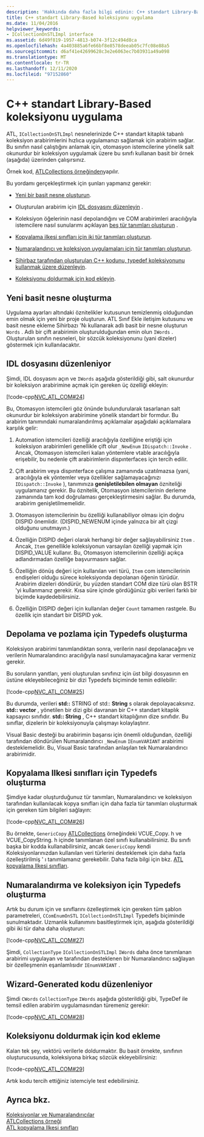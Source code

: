 ```yaml
---
description: 'Hakkında daha fazla bilgi edinin: C++ standart Library-Based koleksiyonu uygulama'
title: C++ standart Library-Based koleksiyonu uygulama
ms.date: 11/04/2016
helpviewer_keywords:
- ICollectionOnSTLImpl interface
ms.assetid: 6d49f819-1957-4813-b074-3f12c494d8ca
ms.openlocfilehash: 4a403885a6fe66bf8e8578deeab05c7fc08e88a5
ms.sourcegitcommit: d6af41e42699628c3e2e6063ec7b03931a49a098
ms.translationtype: MT
ms.contentlocale: tr-TR
ms.lasthandoff: 12/11/2020
ms.locfileid: "97152860"
---
```

# <a name="implementing-a-c-standard-library-based-collection"></a>C++ standart Library-Based koleksiyonu uygulama

ATL, `ICollectionOnSTLImpl` nesnelerinizde C++ standart kitaplık tabanlı koleksiyon arabirimlerini hızlıca uygulamanızı sağlamak için arabirim sağlar. Bu sınıfın nasıl çalıştığını anlamak için, otomasyon istemcilerine yönelik salt okunurdur bir koleksiyon uygulamak üzere bu sınıfı kullanan basit bir örnek (aşağıda) üzerinden çalışırsınız.

Örnek kod, [ATLCollections örneğinden](../overview/visual-cpp-samples.md)yapılır.

Bu yordamı gerçekleştirmek için şunları yapmanız gerekir:

- [Yeni bir basit nesne oluşturun](#vccongenerating_an_object).

- Oluşturulan arabirim için [IDL dosyasını düzenleyin](#vcconedit_the_idl) .

- Koleksiyon öğelerinin nasıl depolandığını ve COM arabirimleri aracılığıyla istemcilere nasıl sunularımı açıklayan [beş tür tanımları oluşturun](#vcconstorage_and_exposure_typedefs) .

- [Kopyalama ilkesi sınıfları için iki tür tanımları oluşturun](#vcconcopy_classes).

- [Numaralandırıcı ve koleksiyon uygulamaları için tür tanımları oluşturun](#vcconenumeration_and_collection).

- [Sihirbaz tarafından oluşturulan C++ kodunu, typedef koleksiyonunu kullanmak üzere düzenleyin](#vcconedit_the_generated_code).

- [Koleksiyonu doldurmak için kod ekleyin](#vcconpopulate_the_collection).

## <a name="generating-a-new-simple-object"></a><a name="vccongenerating_an_object"></a> Yeni basit nesne oluşturma

Uygulama ayarları altındaki öznitelikler kutusunun temizlenmiş olduğundan emin olmak için yeni bir proje oluşturun. ATL Sınıf Ekle iletişim kutusunu ve basit nesne ekleme Sihirbazı 'Nı kullanarak adlı basit bir nesne oluşturun `Words` . Adlı bir çift arabirimin oluşturulduğundan emin olun `IWords` . Oluşturulan sınıfın nesneleri, bir sözcük koleksiyonunu (yani dizeler) göstermek için kullanılacaktır.

## <a name="editing-the-idl-file"></a><a name="vcconedit_the_idl"></a> IDL dosyasını düzenleniyor

Şimdi, IDL dosyasını açın ve `IWords` aşağıda gösterildiği gibi, salt okunurdur bir koleksiyon arabirimine açmak için gereken üç özelliği ekleyin:

[!code-cpp[NVC_ATL_COM#24](../atl/codesnippet/cpp/implementing-an-stl-based-collection_1.idl)]

Bu, Otomasyon istemcileri göz önünde bulundurularak tasarlanan salt okunurdur bir koleksiyon arabirimine yönelik standart bir formdur. Bu arabirim tanımındaki numaralandırılmış açıklamalar aşağıdaki açıklamalara karşılık gelir:

1. Automation istemcileri özelliği aracılığıyla özelliğine eriştiği için koleksiyon arabirimleri genellikle çift olur `_NewEnum` `IDispatch::Invoke` . Ancak, Otomasyon istemcileri kalan yöntemlere vtable aracılığıyla erişebilir, bu nedenle çift arabirimlerin dispınterfaces için tercih edilir.

1. Çift arabirim veya dispınterface çalışma zamanında uzatılmazsa (yani, aracılığıyla ek yöntemler veya özellikler sağlamayacağınızı `IDispatch::Invoke` ), tanımınıza **genişletilebilen olmayan** özniteliği uygulamanız gerekir. Bu öznitelik, Otomasyon istemcilerinin derleme zamanında tam kod doğrulaması gerçekleştirmesini sağlar. Bu durumda, arabirim genişletilmemelidir.

1. Otomasyon istemcilerinin bu özelliği kullanabiliyor olması için doğru DISPID önemlidir. (DISPID_NEWENUM içinde yalnızca bir alt çizgi olduğunu unutmayın.)

1. Özelliğin DISPID değeri olarak herhangi bir değer sağlayabilirsiniz `Item` . Ancak, `Item` genellikle koleksiyonun varsayılan özelliği yapmak için DISPID_VALUE kullanır. Bu, Otomasyon istemcilerinin özelliği açıkça adlandırmadan özelliğe başvurmasını sağlar.

1. Özelliğin dönüş değeri için kullanılan veri türü, `Item` com istemcilerinin endişeleri olduğu sürece koleksiyonda depolanan öğenin türüdür. Arabirim dizeleri döndürür, bu yüzden standart COM dize türü olan BSTR 'yi kullanmanız gerekir. Kısa süre içinde gördüğünüz gibi verileri farklı bir biçimde kaydedebilirsiniz.

1. Özelliğin DISPID değeri için kullanılan değer `Count` tamamen rastgele. Bu özellik için standart bir DISPID yok.

## <a name="creating-typedefs-for-storage-and-exposure"></a><a name="vcconstorage_and_exposure_typedefs"></a> Depolama ve pozlama için Typedefs oluşturma

Koleksiyon arabirimi tanımlandıktan sonra, verilerin nasıl depolanacağını ve verilerin Numaralandırıcı aracılığıyla nasıl sunulamayacağına karar vermeniz gerekir.

Bu soruların yanıtları, yeni oluşturulan sınıfınız için üst bilgi dosyasının en üstüne ekleyebileceğiniz bir dizi Typedefs biçiminde temin edilebilir:

[!code-cpp[NVC_ATL_COM#25](../atl/codesnippet/cpp/implementing-an-stl-based-collection_2.h)]

Bu durumda, verileri **std::** STRING of std:: **String** s olarak depolayacaksınız. **std:: vector** , yönetilen bir dizi gibi davranan bir C++ standart kitaplık kapsayıcı sınıfıdır. **std:: String** , C++ standart kitaplığının dize sınıfıdır. Bu sınıflar, dizelerin bir koleksiyonuyla çalışmayı kolaylaştırır.

Visual Basic desteği bu arabirimin başarısı için önemli olduğundan, özelliği tarafından döndürülen Numaralandırıcı `_NewEnum` `IEnumVARIANT` arabirimi desteklemelidir. Bu, Visual Basic tarafından anlaşılan tek Numaralandırıcı arabirimidir.

## <a name="creating-typedefs-for-copy-policy-classes"></a><a name="vcconcopy_classes"></a> Kopyalama Ilkesi sınıfları için Typedefs oluşturma

Şimdiye kadar oluşturduğunuz tür tanımları, Numaralandırıcı ve koleksiyon tarafından kullanılacak kopya sınıfları için daha fazla tür tanımları oluşturmak için gereken tüm bilgileri sağlayın:

[!code-cpp[NVC_ATL_COM#26](../atl/codesnippet/cpp/implementing-an-stl-based-collection_3.h)]

Bu örnekte, `GenericCopy` [ATLCollections](../overview/visual-cpp-samples.md) örneğindeki VCUE_Copy. h ve VCUE_CopyString. h içinde tanımlanan özel sınıfı kullanabilirsiniz. Bu sınıfı başka bir kodda kullanabilirsiniz, ancak `GenericCopy` kendi Koleksiyonlarınızdan kullanılan veri türlerini desteklemek için daha fazla özelleştirilmiş ' ı tanımlamanız gerekebilir. Daha fazla bilgi için bkz. [ATL kopyalama Ilkesi sınıfları](../atl/atl-copy-policy-classes.md).

## <a name="creating-typedefs-for-enumeration-and-collection"></a><a name="vcconenumeration_and_collection"></a> Numaralandırma ve koleksiyon için Typedefs oluşturma

Artık bu durum için ve sınıflarını özelleştirmek için gereken tüm şablon parametreleri, `CComEnumOnSTL` `ICollectionOnSTLImpl` Typedefs biçiminde sunulmaktadır. Uzmanlık kullanımını basitleştirmek için, aşağıda gösterildiği gibi iki tür daha daha oluşturun:

[!code-cpp[NVC_ATL_COM#27](../atl/codesnippet/cpp/implementing-an-stl-based-collection_4.h)]

Şimdi, `CollectionType` `ICollectionOnSTLImpl` `IWords` daha önce tanımlanan arabirimi uygulayan ve tarafından desteklenen bir Numaralandırıcı sağlayan bir özelleşmenin eşanlamlısıdır `IEnumVARIANT` .

## <a name="editing-the-wizard-generated-code"></a><a name="vcconedit_the_generated_code"></a> Wizard-Generated kodu düzenleniyor

Şimdi `CWords` `CollectionType` `IWords` aşağıda gösterildiği gibi, TypeDef ile temsil edilen arabirim uygulamasından türemeniz gerekir:

[!code-cpp[NVC_ATL_COM#28](../atl/codesnippet/cpp/implementing-an-stl-based-collection_5.h)]

## <a name="adding-code-to-populate-the-collection"></a><a name="vcconpopulate_the_collection"></a> Koleksiyonu doldurmak için kod ekleme

Kalan tek şey, vektörü verilerle doldurmaktır. Bu basit örnekte, sınıfının oluşturucusunda, koleksiyona birkaç sözcük ekleyebilirsiniz:

[!code-cpp[NVC_ATL_COM#29](../atl/codesnippet/cpp/implementing-an-stl-based-collection_6.h)]

Artık kodu tercih ettiğiniz istemciyle test edebilirsiniz.

## <a name="see-also"></a>Ayrıca bkz.

[Koleksiyonlar ve Numaralandırıcılar](../atl/atl-collections-and-enumerators.md)<br/>
[ATLCollections örneği](../overview/visual-cpp-samples.md)<br/>
[ATL kopyalama Ilkesi sınıfları](../atl/atl-copy-policy-classes.md)
